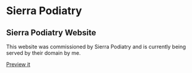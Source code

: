 # Sierra Podiatry


## Sierra Podiatry Website

This website was commissioned by Sierra Podiatry and is currently being served by their domain by me. 

[Preview it](https://micah4thewin.github.io/Sierra-Podiatry/)


